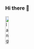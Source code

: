 ### Hi there 👋

<p align="left"><img width=15% height:40%" src="https://github.com/alansmathew/alansmathew/raw/master/lang.gif" alt="lang image here" /></p>

<!--
**RendTI3080/RendTI3080** is a ✨ _special_ ✨ repository because its `README.md` (this file) appears on your GitHub profile.

Here are some ideas to get you started:

- 🔭 I’m currently working on ...
- 🌱 I’m currently learning ...
- 👯 I’m looking to collaborate on ...
- 🤔 I’m looking for help with ...
- 💬 Ask me about ...
- 📫 How to reach me: ...
- 😄 Pronouns: ...
- ⚡ Fun fact: ...
-->
